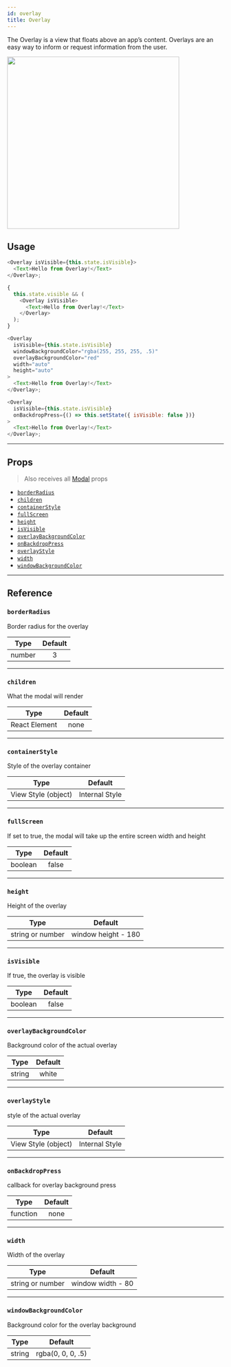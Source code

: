 ```yaml
---
id: overlay
title: Overlay
---
```


The Overlay is a view that floats above an app’s content. Overlays are an easy
way to inform or request information from the user.

<img src="/react-native-elements/img/overlay.png" width="400" >

## Usage

```js
<Overlay isVisible={this.state.isVisible}>
  <Text>Hello from Overlay!</Text>
</Overlay>;

{
  this.state.visible && (
    <Overlay isVisible>
      <Text>Hello from Overlay!</Text>
    </Overlay>
  );
}

<Overlay
  isVisible={this.state.isVisible}
  windowBackgroundColor="rgba(255, 255, 255, .5)"
  overlayBackgroundColor="red"
  width="auto"
  height="auto"
>
  <Text>Hello from Overlay!</Text>
</Overlay>;

<Overlay
  isVisible={this.state.isVisible}
  onBackdropPress={() => this.setState({ isVisible: false })}
>
  <Text>Hello from Overlay!</Text>
</Overlay>;
```

---

## Props

> Also receives all
> [Modal](https://facebook.github.io/react-native/docs/modal#props-1) props

- [`borderRadius`](#borderradius)
- [`children`](#children)
- [`containerStyle`](#containerstyle)
- [`fullScreen`](#fullscreen)
- [`height`](#height)
- [`isVisible`](#isvisible)
- [`overlayBackgroundColor`](#overlaybackgroundcolor)
- [`onBackdropPress`](#onbackdroppress)
- [`overlayStyle`](#overlaystyle)
- [`width`](#width)
- [`windowBackgroundColor`](#windowbackgroundcolor)

---

## Reference

### `borderRadius`

Border radius for the overlay

|  Type  | Default |
| :----: | :-----: |
| number |    3    |

---

### `children`

What the modal will render

|     Type      | Default |
| :-----------: | :-----: |
| React Element |  none   |

---

### `containerStyle`

Style of the overlay container

|        Type         |    Default     |
| :-----------------: | :------------: |
| View Style (object) | Internal Style |

---

### `fullScreen`

If set to true, the modal will take up the entire screen width and height

|  Type   | Default |
| :-----: | :-----: |
| boolean |  false  |

---

### `height`

Height of the overlay

|       Type       |       Default       |
| :--------------: | :-----------------: |
| string or number | window height - 180 |

---

### `isVisible`

If true, the overlay is visible

|  Type   | Default |
| :-----: | :-----: |
| boolean |  false  |

---

### `overlayBackgroundColor`

Background color of the actual overlay

|  Type  | Default |
| :----: | :-----: |
| string |  white  |

---

### `overlayStyle`

style of the actual overlay

|        Type         |    Default     |
| :-----------------: | :------------: |
| View Style (object) | Internal Style |

---

### `onBackdropPress`

callback for overlay background press

|   Type   | Default |
| :------: | :-----: |
| function |  none   |

---

### `width`

Width of the overlay

|       Type       |      Default      |
| :--------------: | :---------------: |
| string or number | window width - 80 |

---

### `windowBackgroundColor`

Background color for the overlay background

|  Type  |      Default      |
| :----: | :---------------: |
| string | rgba(0, 0, 0, .5) |
